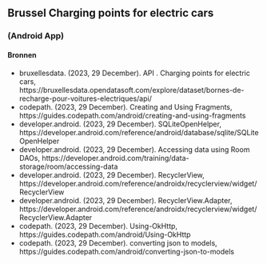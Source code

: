 <h2>Brussel Charging points for electric cars</h2>
<h3>(Android App)</h3>
<h4>Bronnen</h4>
<ul>
<li>bruxellesdata. (2023, 29 December). API . Charging points for electric cars, <br> https://bruxellesdata.opendatasoft.com/explore/dataset/bornes-de-recharge-pour-voitures-electriques/api/</li>
<li>codepath. (2023, 29 December). Creating and Using Fragments, <br> https://guides.codepath.com/android/creating-and-using-fragments</li>
<li>developer.android. (2023, 29 December). SQLiteOpenHelper, https://developer.android.com/reference/android/database/sqlite/SQLiteOpenHelper</li>
<li>developer.android. (2023, 29 December). Accessing data using Room DAOs, https://developer.android.com/training/data-storage/room/accessing-data</li>
<li>developer.android. (2023, 29 December). RecyclerView, https://developer.android.com/reference/androidx/recyclerview/widget/RecyclerView</li>
<li>developer.android. (2023, 29 December). RecyclerView.Adapter, https://developer.android.com/reference/androidx/recyclerview/widget/RecyclerView.Adapter</li>
<li>codepath. (2023, 29 December). Using-OkHttp, https://guides.codepath.com/android/Using-OkHttp</li>
<li>codepath. (2023, 29 December). converting json to models, https://guides.codepath.com/android/converting-json-to-models</li>
</ul>

